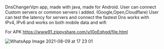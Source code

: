 DnsChangerVpn app, made with java, made for Android.
User can connect Custom servers or common servers i added. (Google,Open,Cloudflare)
User can test the latency for servers and connect the fastest
Dns works with IPv4, IPv6 and works on both mobile data and wifi

For APK
https://www91.zippyshare.com/v/l0oEqhgd/file.html

![WhatsApp Image 2021-08-09 at 17 23 01](https://user-images.githubusercontent.com/73956606/128722193-18f0fd2c-244b-41bd-b394-4e7c2880525e.jpeg)
